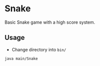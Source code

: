 # Snake
Basic Snake game with a high score system.

## Usage
* Change directory into `bin/`
```bash
java main/Snake
````
